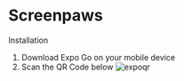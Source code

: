 # Screenpaws
Installation
1. Download Expo Go on your mobile device
2. Scan the QR Code below
![expoqr](https://github.com/jarrenoh/screenpaws/assets/134527317/b32bae30-0d2e-4b1a-826b-4ab2f09e426b)
